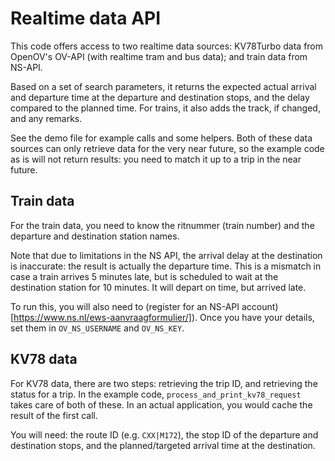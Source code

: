 Realtime data API
=================

This code offers access to two realtime data sources: KV78Turbo data from 
OpenOV's OV-API (with realtime tram and bus data); and train data from NS-API.

Based on a set of search parameters, it returns the expected actual arrival
and departure time at the departure and destination stops, and the delay
compared to the planned time. For trains, it also adds the track, if changed,
and any remarks.

See the demo file for example calls and some helpers. Both of these data
sources can only retrieve data for the very near future, so the example 
code as is will not return results: you need to match it up to a trip
in the near future.


Train data
----------
For the train data, you need to know the ritnummer (train number) and 
the departure and destination station names.

Note that due to limitations in the NS API, the arrival delay at the 
destination is inaccurate: the result is actually the departure time. This is
a mismatch in case a train arrives 5 minutes late, but is scheduled to wait
at the destination station for 10 minutes. It will depart on time, but arrived
late.

To run this, you will also need to (register for an NS-API account)[https://www.ns.nl/ews-aanvraagformulier/]).
Once you have your details, set them in `OV_NS_USERNAME` and `OV_NS_KEY`.


KV78 data
---------
For KV78 data, there are two steps: retrieving the trip ID, and retrieving the
status for a trip. In the example code, `process_and_print_kv78_request` takes
care of both of these. In an actual application, you would cache the result
of the first call.

You will need: the route ID (e.g. `CXX|M172`), the stop ID of the departure
and destination stops, and the planned/targeted arrival time at the destination.

